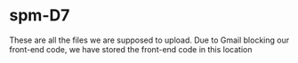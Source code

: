 # spm-D7
These are all the files we are supposed to upload. Due to Gmail blocking our front-end code, we have stored the front-end code in this location
